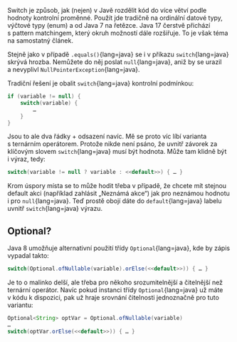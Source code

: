 Switch je způsob, jak (nejen) v&nbsp;Javě rozdělit kód do více větví podle hodnoty kontrolní proměnné. Použít jde tradičně na ordinální datové typy, výčtové typy (enum) a&nbsp;od Java&nbsp;7 na řetězce. Java&nbsp;17 čerstvě přichází s&nbsp;pattern matchingem, který okruh možností dále rozšiřuje. To je však téma na samostatný článek.

Stejně jako v&nbsp;případě `.equals()`{lang=java} se i&nbsp;v&nbsp;příkazu `switch`{lang=java} skrývá hrozba. Nemůžete do něj poslat `null`{lang=java}, aniž by se urazil a&nbsp;nevyplivl `NullPointerException`{lang=java}.

Tradiční řešení je obalit `switch`{lang=java} kontrolní podmínkou:

```java
if (variable != null) {
    switch(variable) {
        …
    }
}
```

Jsou to ale dva řádky +&nbsp;odsazení navíc. Mě se proto víc líbí varianta s&nbsp;ternárním operátorem. Protože nikde není psáno, že uvnitř závorek za klíčovým slovem `switch`{lang=java} musí být hodnota. Může tam klidně být i&nbsp;výraz, tedy:

```java
switch(variable != null ? variable : <<default>>) { … }
```

Krom úspory místa se to může hodit třeba v&nbsp;případě, že chcete mít stejnou default akci (například zahlásit „Neznámá akce“) jak pro neznámou hodnotu i&nbsp;pro `null`{lang=java}. Teď prostě obojí dáte do `default`{lang=java} labelu uvnitř `switch`{lang=java} výrazu.

## Optional?

Java&nbsp;8 umožňuje alternativní použití třídy `Optional`{lang=java}, kde by zápis vypadal takto:

```java
switch(Optional.ofNullable(variable).orElse(<<default>>)) { … }
```

Je to o&nbsp;malinko delší, ale třeba pro někoho srozumitelnější a&nbsp;čitelnější než ternární operátor. Navíc pokud instanci třídy `Optional`{lang=java} už máte v&nbsp;kódu k&nbsp;dispozici, pak už hraje srovnání čitelnosti jednoznačně pro tuto variantu:

```java
Optional<String> optVar = Optional.ofNullable(variable)
…
switch(optVar.orElse(<<default>>)) { … }
```